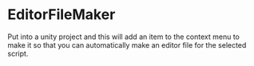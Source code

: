 # EditorFileMaker
Put into a unity project and this will add an item to the context menu to make it so that you can automatically make an editor file for the selected script.
